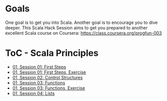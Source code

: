 # Goals
One goal is to get you into Scala. Another goal is to encourage you to dive deeper.
This Scala Hack Session aims to get you prepared to another excellent Scala course on Coursera: https://class.coursera.org/progfun-003

# ToC - Scala Principles

- [01, Session 01: First Steps](scala-01-principles-01/src/main/scala/day01session01/first_steps/README.md)
- [01, Session 01: First Steps, Exercise](scala-01-principles-01/src/main/scala/day01session01exercise/first_steps/README.md)
- [01, Session 02: Control Structures](scala-01-principles-01/src/main/scala/day01session02/control_structures/README.md)
- [01, Session 03: Functions](scala-01-principles-01/src/main/scala/day01session03/functions/README.md)
- [01, Session 03: Functions, Exercise](scala-01-principles-01/src/main/scala/day01session03excercise/functions/README.md)
- [01, Session 04: Lists](scala-01-principles-01/src/main/scala/day01session04/lists/README.md)
